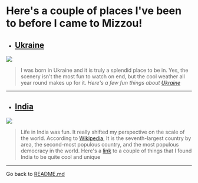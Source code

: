 # Here's a couple of places I've been to before I came to Mizzou!
* ## [Ukraine](https://en.wikipedia.org/wiki/Ukraine)
![](https://upload.wikimedia.org/wikipedia/commons/thumb/4/49/Flag_of_Ukraine.svg/510px-Flag_of_Ukraine.svg.png)
> I was born in Ukraine and it is truly a splendid place to be in. Yes, the scenery isn't the most fun to watch on end, but the cool weather all year round makes up for it. 
> *Here's a few fun things about [Ukraine](https://www.telegraph.co.uk/travel/destinations/europe/ukraine/articles/amazing-fact-you-probably-didnt-know-about-ukraine/)*
---

* ## [India](https://en.wikipedia.org/wiki/India)
![](https://upload.wikimedia.org/wikipedia/en/thumb/4/41/Flag_of_India.svg/250px-Flag_of_India.svg.png)
> Life in India was fun. It really shifted my perspective on the scale of the world. According to [Wikipedia](https://en.wikipedia.org/wiki/India), It is the seventh-largest country by area, the second-most populous country, and the most populous democracy in the world.
> Here's a [link](https://www.scoopwhoop.com/inothernews/interesting-india/) to a couple of things that I found India to be quite cool and unique
---
Go back to [README.md](https://github.com/andriyabbott/Final-Project-IT1000/blob/master/README.md)
  
